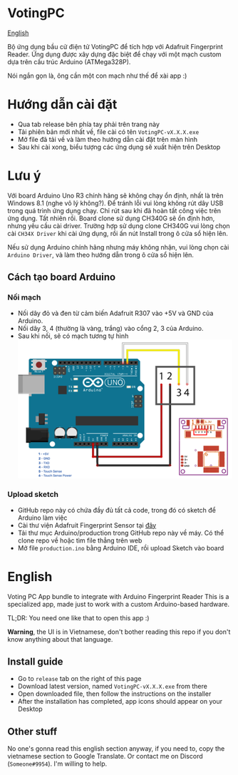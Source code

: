 ﻿# VotingPC
[English](#english)

Bộ ứng dụng bầu cử điện tử VotingPC để tích hợp với Adafruit Fingerprint Reader.
Ứng dụng được xây dựng đặc biệt để chạy với một mạch custom dựa trên cấu trúc Arduino (ATMega328P).

Nói ngắn gọn là, ông cần một con mạch như thế để xài app :)

# Hướng dẫn cài đặt
- Qua tab release bên phía tay phải trên trang này
- Tải phiên bản mới nhất về, file cài có tên `VotingPC-vX.X.X.exe`
- Mở file đã tải về và làm theo hướng dẫn cài đặt trên màn hình
- Sau khi cài xong, biểu tượng các ứng dụng sẽ xuất hiện trên Desktop


# Lưu ý
Với board Arduino Uno R3 chính hãng sẽ không chạy ổn định, nhất là trên Windows 8.1 (nghe vô lý không?). Để tránh lỗi vui lòng không rút dây USB trong quá trình ứng dụng chạy. Chỉ rút sau khi đã hoàn tất công việc trên ứng dụng. Tất nhiên rồi.
Board clone sử dụng CH340G sẽ ổn định hơn, nhưng yêu cầu cài driver.
Trường hợp sử dụng clone CH340G vui lòng chọn cài `CH34X Driver` khi cài ứng dụng, rồi ấn nút Install trong ô cửa sổ hiện lên.

Nếu sử dụng Arduino chính hãng nhưng máy không nhận, vui lòng chọn cài `Arduino Driver`, và làm theo hướng dẫn trong ô cửa sổ hiện lên.

## Cách tạo board Arduino
### Nối mạch
- Nối dây đỏ và đen từ cảm biến Adafruit R307 vào +5V và GND của Arduino.
- Nối dây 3, 4 (thường là vàng, trắng) vào cổng 2, 3 của Arduino.
- Sau khi nối, sẽ có mạch tương tự hình
![Schema](https://github.com/honguyenminh/VotingPC/raw/master/Images/schema.png)
### Upload sketch
- GitHub repo này có chứa đầy đủ tất cả code, trong đó có sketch để Arduino làm việc
- Cài thư viện Adafruit Fingerprint Sensor tại [đây](https://github.com/adafruit/Adafruit-Fingerprint-Sensor-Library/releases)
- Tải thư mục Arduino/production trong GitHub repo này về máy. Có thể clone repo về hoặc tìm file thẳng trên web
- Mở file `production.ino` bằng Arduino IDE, rồi upload Sketch vào board

 

# English
Voting PC App bundle to integrate with Arduino Fingerprint Reader
This is a specialized app, made just to work with a custom Arduino-based hardware.

TL;DR: You need one like that to open this app :)

**Warning**, the UI is in Vietnamese, don't bother reading this repo if you don't know anything about that language.
## Install guide
- Go to `release` tab on the right of this page
- Download latest version, named `VotingPC-vX.X.X.exe` from there
- Open downloaded file, then follow the instructions on the installer
- After the installation has completed, app icons should appear on your Desktop
## Other stuff
No one's gonna read this english section anyway, if you need to, copy the vietnamese section to Google Translate. Or contact me on Discord (`Someone#9954`). I'm willing to help.
